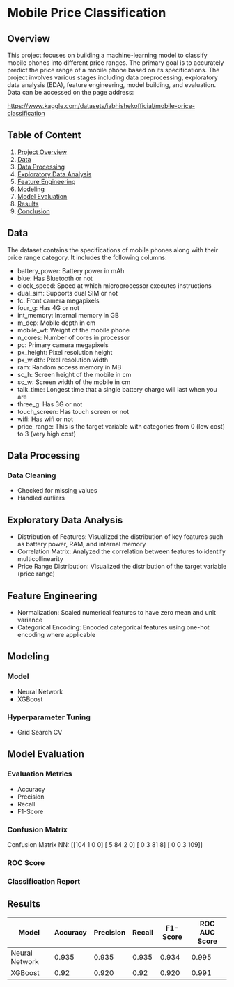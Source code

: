 # Mobile Price Classification
## Overview
This project focuses on building a machine-learning model to classify mobile phones into different price ranges. The primary goal is to accurately predict the price range of a mobile phone based on its specifications. The project involves various stages including data preprocessing, exploratory data analysis (EDA), feature engineering, model building, and evaluation. Data can be accessed on the page address:

https://www.kaggle.com/datasets/iabhishekofficial/mobile-price-classification

## Table of Content
1. [Project Overview](#overview)
2. [Data](#data)
3. [Data Processing](#data-processing)
4. [Exploratory Data Analysis](#exploratory-data-analysis)
5. [Feature Engineering](#feature-engineering)
6. [Modeling](#modeling)
7. [Model Evaluation](#model-evaluation)
8. [Results](#results)
9. [Conclusion](#conclusion)

## Data
The dataset contains the specifications of mobile phones along with their price range category. It includes the following columns:
- battery_power: Battery power in mAh
- blue: Has Bluetooth or not
- clock_speed: Speed at which microprocessor executes instructions
- dual_sim: Supports dual SIM or not
- fc: Front camera megapixels
- four_g: Has 4G or not
- int_memory: Internal memory in GB
- m_dep: Mobile depth in cm
- mobile_wt: Weight of the mobile phone
- n_cores: Number of cores in processor
- pc: Primary camera megapixels
- px_height: Pixel resolution height
- px_width: Pixel resolution width
- ram: Random access memory in MB
- sc_h: Screen height of the mobile in cm
- sc_w: Screen width of the mobile in cm
- talk_time: Longest time that a single battery charge will last when you are
- three_g: Has 3G or not
- touch_screen: Has touch screen or not
- wifi: Has wifi or not
- price_range: This is the target variable with categories from 0 (low cost) to 3 (very high cost)

## Data Processing
### Data Cleaning
- Checked for missing values
- Handled outliers

## Exploratory Data Analysis
- Distribution of Features: Visualized the distribution of key features such as battery power, RAM, and internal memory
- Correlation Matrix: Analyzed the correlation between features to identify multicollinearity
- Price Range Distribution: Visualized the distribution of the target variable (price range)

## Feature Engineering
- Normalization: Scaled numerical features to have zero mean and unit variance
- Categorical Encoding: Encoded categorical features using one-hot encoding where applicable

## Modeling
### Model
- Neural Network
- XGBoost
### Hyperparameter Tuning
- Grid Search CV

## Model Evaluation
### Evaluation Metrics
- Accuracy
- Precision
- Recall
- F1-Score
### Confusion Matrix
Confusion Matrix NN:
[[104   1   0   0]
 [  5  84   2   0]
 [  0   3  81   8]
 [  0   0   3 109]]

 
### ROC Score
### Classification Report

## Results
| Model                        | Accuracy | Precision | Recall  | F1-Score | ROC AUC Score |
|------------------------------|----------|-----------|---------|----------|---------------|
| Neural Network | 0.935   | 0.935     | 0.935   | 0.934    | 0.995         |
| XGBoost      | 0.92    | 0.920     | 0.92   | 0.920    | 0.991         |
